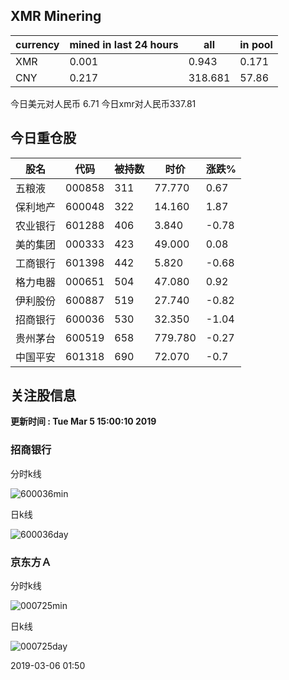## XMR Minering

|currency|mined in last 24 hours|all|in pool|
|---|---|---|---|
|XMR|0.001|0.943|0.171|
|CNY|0.217|318.681|57.86|

今日美元对人民币 6.71	今日xmr对人民币337.81


## 今日重仓股 

|股名|代码|被持数|时价|涨跌%|
|---|---|---|---|---|
|五粮液|000858|311|77.770|0.67|
|保利地产|600048|322|14.160|1.87|
|农业银行|601288|406|3.840|-0.78|
|美的集团|000333|423|49.000|0.08|
|工商银行|601398|442|5.820|-0.68|
|格力电器|000651|504|47.080|0.92|
|伊利股份|600887|519|27.740|-0.82|
|招商银行|600036|530|32.350|-1.04|
|贵州茅台|600519|658|779.780|-0.27|
|中国平安|601318|690|72.070|-0.7|

## 关注股信息
**更新时间 : Tue Mar  5 15:00:10 2019**
### 招商银行 
分时k线

![600036min](http://image.sinajs.cn/newchart/min/n/sh600036.gif)

日k线

![600036day](http://image.sinajs.cn/newchart/daily/n/sh600036.gif)

### 京东方Ａ 
分时k线

![000725min](http://image.sinajs.cn/newchart/min/n/sz000725.gif)

日k线

![000725day](http://image.sinajs.cn/newchart/daily/n/sz000725.gif)

2019-03-06 01:50
